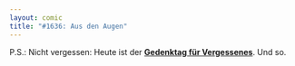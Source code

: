 ```yaml
---
layout: comic
title: "#1636: Aus den Augen"
---
```


P.S.:
Nicht vergessen: Heute ist der <a href="http://www.fonflatter.de/kalender"><strong>Gedenktag für Vergessenes</strong></a>.
Und so.
